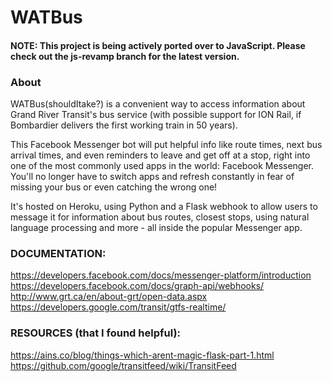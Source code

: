 # WATBus

#### NOTE: This project is being actively ported over to JavaScript. Please check out the js-revamp branch for the latest version.

### About
WATBus(shouldItake?) is a convenient way to access information about Grand River Transit's bus service (with possible support for ION Rail, if Bombardier delivers the first working train in 50 years).

This Facebook Messenger bot will put helpful info like route times, next bus arrival times, and even reminders to leave and get off at a stop, right into one of the most commonly used apps in the world: Facebook Messenger. You'll no longer have to switch apps and refresh constantly in fear of missing your bus or even catching the wrong one!

It's hosted on Heroku, using Python and a Flask webhook to allow users to message it for information about bus routes, closest stops, using natural language processing and more - all inside the popular Messenger app.

### DOCUMENTATION:
https://developers.facebook.com/docs/messenger-platform/introduction
https://developers.facebook.com/docs/graph-api/webhooks/
http://www.grt.ca/en/about-grt/open-data.aspx
https://developers.google.com/transit/gtfs-realtime/

### RESOURCES (that I found helpful):
https://ains.co/blog/things-which-arent-magic-flask-part-1.html
https://github.com/google/transitfeed/wiki/TransitFeed
